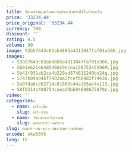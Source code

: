 ```yaml
---
title: ฮีตเตอร์หมุนเวียนความร้อนสำหรับใช้ในห้องแล็บ
price: '33234.44'
price_original: '33234.44'
currency: THB
discount: ''
rating: 4.5
volume: 90
image: S3b57643c03ab4885a4313047faf01a36K.jpg
images:
  - S3b57643c03ab4885a4313047faf01a36K.jpg
  - S081e621e6485460c9ecea15675345996M.jpg
  - Sb41f931ab2ca4b229ad874611240bd24g.jpg
  - S747b09a946f7402aa2fcefb0482f74e3u.jpg
  - Sa07da8ce62714c61809c44a1b5ae4a113.jpg
  - S8f0314c498754caead9bb94608675879z.jpg
video: ''
categories:
  - name: เครื่องมือ
    slug: เคร-องม
  - name: วัดและการวิเคราะห์
    slug: ดและการว-เคราะห
slug: ตเตอร-หม-นเว-ยนความร-อนสำหร
encode: okwS6Vk
lang: th
---
```

  